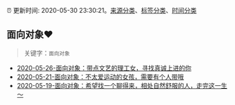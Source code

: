 :alarm_clock: 更新时间: 2020-05-30 23:30:21。[来源分类](../README.md)、[标签分类](../TAGS.md)、[时间分类](../TIMELINE.md)

## 面向对象❤️


> 关键字：`面向对象`



- [2020-05-26-面向对象：带点文艺的理工女，寻找真诚上进的你](https://www.ershicimi.com/p/a99c242ab5083719dbd0afed684885d0) 
- [2020-05-21-面向对象：不太爱运动的女孩，需要有个人带哦](https://www.ershicimi.com/p/123edbd1acc88db9f988b4c0fa1cef59) 
- [2020-05-19-面向对象：希望找一个聊得来，相处自然舒服的人，走完这一生～](https://www.ershicimi.com/p/29a38618f120b8a95bec7919e4e3f54f) 